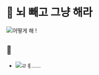 # 🍳 뇌 빼고 그냥 해라

![어떻게 해 !](https://image.fmkorea.com/files/attach/new2/20210915/486616/1327481829/3916296144/99b983892094b5c6d2fc3736e15da7d1.jpg)

## 📌 
- ![ㄹㅖ......](https://i.pinimg.com/736x/6c/ed/10/6ced1018fecc8464bc0d8cc3edfd97ae.jpg)
